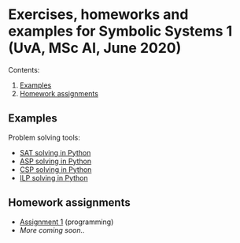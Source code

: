 # Exercises, homeworks and examples for Symbolic Systems 1 (UvA, MSc AI, June 2020)

Contents:
1. [Examples](#examples)
1. [Homework assignments](#homework-assignments)

## Examples

Problem solving tools:
- [SAT solving in Python](examples/sat.ipynb)
- [ASP solving in Python](examples/asp.ipynb)
- [CSP solving in Python](examples/csp.ipynb)
- [ILP solving in Python](examples/ilp.ipynb)

## Homework assignments

- [Assignment 1](hw1/assignment.md) (programming)
- *More coming soon..*
